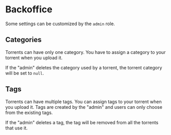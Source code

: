# Backoffice

Some settings can be customized by the `admin` role.

## Categories

Torrents can have only one category. You have to assign a category to your torrent when you upload it.

If the "admin" deletes the category used by a torrent, the torrent category will be set to `null`.

## Tags

Torrents can have multiple tags. You can assign tags to your torrent when you upload it. Tags are created by the "admin" and users can only choose from the existing tags.

If the "admin" deletes a tag, the tag will be removed from all the torrents that use it.
